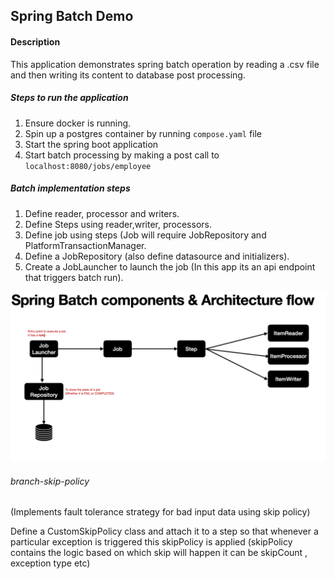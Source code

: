 ## Spring Batch Demo

#### Description

This application demonstrates spring batch operation by reading a .csv file and then writing its content to database post processing.

##### Steps to run the application

1. Ensure docker is running.
2. Spin up a postgres container by running `compose.yaml` file
3. Start the spring boot application
4. Start batch processing by making a post call to `localhost:8080/jobs/employee` 

##### Batch implementation steps 
1. Define reader, processor and writers.
2. Define Steps using reader,writer, processors.
3. Define job using steps (Job will require JobRepository and PlatformTransactionManager.
4. Define a JobRepository (also define datasource and initializers).
5. Create a JobLauncher to launch the job (In this app its an api endpoint that triggers batch run).

![Spring Batch Architecture](architecture.png)

###### branch-skip-policy

(Implements fault tolerance strategy for bad input data using skip policy) <br>

Define a CustomSkipPolicy class and attach it to a step so that whenever a particular exception is triggered this skipPolicy is applied (skipPolicy contains the logic based on which skip will happen it can be skipCount , exception type etc)